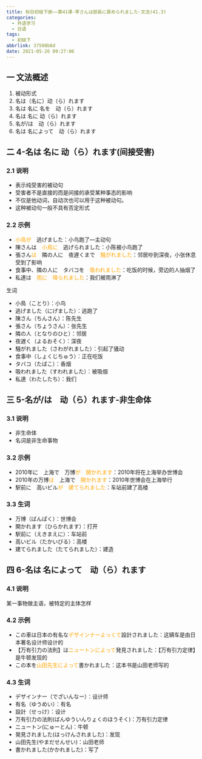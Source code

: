 ```yaml
---
title: 标日初级下册——第41课-李さんは部長に褒められました-文法(41.3)
categories:
  - 外语学习
  - 日语
tags:
  - 初级下
abbrlink: 37598b8d
date: 2021-05-26 09:27:06
---
```

## 一 文法概述

1. 被动形式
2. 名は（名に）动（ら）れます
3. 名は 名に 名を　动（ら）れます
4. 名は 名に 动（ら）れます
5. 名が/は　动（ら）れます
6. 名は 名によって　动（ら）れます

<!--more-->

## 二 4-名は 名に 动（ら）れます(间接受害)

### 2.1 说明

* 表示纯受害的被动句
* 受害者不是直接的而是间接的承受某种事态的影响
* 不仅是他动词，自动次也可以用于这种被动句。
* 这种被动句一般不具有否定形式

### 2.2 示例

* <font color=orange>小鳥が</font>　逃げました：小鸟跑了—主动句
* 陳さんは　<font color=orange>小鳥に</font>　逃げられました：小陈被小鸟跑了
* 張さん<font color=orange>は</font>　隣の人に　夜遅くまで　<font color=orange>騒がれました</font>：邻居吵到深夜，小张休息受到了影响
* 食事中、隣の人に　タバコを　<font color=orange>吸われました</font>：吃饭的时候，旁边的人抽烟了
* 私達は　<font color=orange>雨に　降られました</font>：我们被雨淋了

生词

* 小鳥（ことり）：小鸟
* 逃げました（にげました）：逃跑了
* 陳さん（ちんさん）：陈先生
* 張さん（ちょうさん）：张先生
* 隣の人（となりのひと）：邻居
* 夜遅く（よるおそく）：深夜
* 騒がれました（さわがれました）：引起了骚动
* 食事中（しょくじちゅう）：正在吃饭
* タバコ（たばこ）：香烟
* 吸われました（すわれました）：被吸烟
* 私達（わたしたち）：我们

## 三 5-名が/は　动（ら）れます-非生命体

### 3.1 说明

* 非生命体
* 名词是非生命事物

### 3.2 示例

* 2010年に　上海で　万博<font color=orange>が　開かれます</font>：2010年将在上海举办世博会
* 2010年の万博<font color=orange>は</font>　上海で　<font color=orange>開かれます</font>：2010年世博会在上海举行
* 駅前に　高いビル<font color=orange>が　建てられました</font>：车站前建了高楼

### 3.3 生词

* 万博（ばんぱく）：世博会
* 開かれます（ひらかれます）：打开
* 駅前に（えきまえに）：车站前
* 高いビル（たかいびる）：高楼
* 建てられました（たてられました）：建造

## 四 6-名は 名によって　动（ら）れます

### 4.1 说明

某一事物做主语，被特定的主体怎样

### 4.2 示例

* この車は日本の有名な<font color=orange>デザインナーよっくて</font>設計されました：这辆车是由日本著名设计师设计的
* 【万有引力の法則】は<font color=orange>ニュートンによって</font>発見されました：【万有引力定律】是牛顿发现的
* この本を<font color=orange>山田先生によって</font>書かれました：这本书是山田老师写的

### 4.3 生词

* デザインナー（でざいんなー）：设计师
* 有名（ゆうめい）：有名
* 設計（せっけ）：设计
* 万有引力の法則(ばんゆういんりょくのほうそく)：万有引力定律
* ニュートン(にゅーとん)：牛顿
* 発見されました(はっけんされました)：发现
* 山田先生(やまだせんせい)：山田老师
* 書かれました(かかれました)：写了